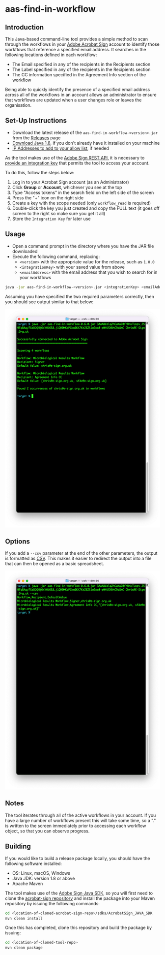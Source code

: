 # aas-find-in-workflow

## Introduction

This Java-based command-line tool provides a simple method to scan through the workflows in your [Adobe Acrobat Sign](https://www.adobe.com/sign.html) account to identify those workflows that reference a specified email address.
It searches in the following locations defined in each workflow:

+ The Email specified in any of the recipients in the Recipients section
+ The Label specified in any of the recipients in the Recipients section
+ The CC information specified in the Agreement Info section of the workflow

Being able to quickly identify the presence of a specified email address across all of the workflows in an account allows an administrator to ensure that workflows are updated when a user changes role or leaves the organisation.

## Set-Up Instructions

+ Download the latest release of the `aas-find-in-workflow-<version>.jar` from the [Releases](https://github.com/esign-org-uk/aas-find-in-workflow/releases) page
+ [Download Java 1.8](https://www.oracle.com/java/technologies/javase/javase8-archive-downloads.html), if you don't already have it installed on your machine
+ [IP Addresses to add to your allow list](https://helpx.adobe.com/sign/system-requirements.html#IPs), if needed

As the tool makes use of the [Adobe Sign REST API](https://secure.adobesign.com/public/docs/restapi/v6), it is necessary to [provide an integration key](https://helpx.adobe.com/sign/kb/how-to-create-an-integration-key.html) that permits the tool to access your account.

To do this, follow the steps below:

1. Log in to your Acrobat Sign account (as an Administrator)
2. Click **Group** or **Account**, whichever you see at the top
3. Type "Access tokens" in the search field on the left side of the screen
4. Press the "+" icon on the right side
5. Create a key with the scope needed (only `workflow_read` is required)
6. Double-click the key you just created and copy the FULL text (it goes off screen to the right so make sure you get it all)
7. Store the `Integration Key` for later use

## Usage

+ Open a command prompt in the directory where you have the JAR file downloaded
+ Execute the following command, replacing:
  + `<version>` with the appropriate value for the release, such as `1.0.0`
  + `<integrationKey>` with your saved value from above
  + `<emailAddress>` with the email address that you wish to search for in your workflows

```sh
java -jar aas-find-in-workflow-<version>.jar <integrationKey> <emailAddress>
```

Assuming you have specified the two required parameters correctly, then you should see output similar to that below:

![Sample Output](/images/example-usage.png)

## Options

If you add a `--csv` parameter at the end of the other parameters, the output is formatted as [CSV](https://en.wikipedia.org/wiki/Comma-separated_values).
This makes it easier to redirect the output into a file that can then be opened as a basic spreadsheet.

![Sample CSV Output](/images/example-csv-usage.png)

## Notes

The tool iterates through all of the active workflows in your account.
If you have a large number of workflows present this will take some time, so a "." is written to the screen immediately prior to accessing each workflow object, so that you can observe progress.

## Building

If you would like to build a release package locally, you should have the following software installed:

+ OS: Linux, macOS, Windows
+ Java JDK: version 1.8 or above
+ Apache Maven

The tool makes use of the [Adobe Sign Java SDK](https://opensource.adobe.com/acrobat-sign/sdks/java.html), so you will first need to clone the [acrobat-sign repository](https://github.com/adobe/acrobat-sign) and install the package into your Maven repository by issuing the following commands:

```sh
cd <location-of-cloned-acrobat-sign-repo>/sdks/AcrobatSign_JAVA_SDK
mvn clean install
```

Once this has completed, clone this repository and build the package by issuing:

```sh
cd <location-of-cloned-tool-repo>
mvn clean package
```
